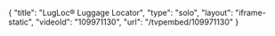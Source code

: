 {
    "title": "LugLoc&reg; Luggage Locator",
    "type": "solo",
    "layout": "iframe-static",
    "videoId": "109971130",
    "url": "\/tvpembed\/109971130"
}